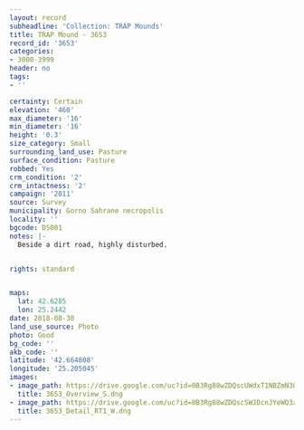```yaml
---
layout: record
subheadline: 'Collection: TRAP Mounds'
title: TRAP Mound - 3653
record_id: '3653'
categories:
- 3000-3999
header: no
tags:
- ''

certainty: Certain
elevation: '460'
max_diameter: '16'
min_diameter: '16'
height: '0.3'
size_category: Small
surrounding_land_use: Pasture
surface_condition: Pasture
robbed: Yes
crm_condition: '2'
crm_intactness: '2'
campaign: '2011'
source: Survey
municipality: Gorno Sahrane necropolis
locality: ''
bgcode: DS001
notes: |-
  Beside a dirt road, highly disturbed.


rights: standard


maps:
  lat: 42.6285
  lon: 25.2442
date: 2018-08-30
land_use_source: Photo
photo: Good
bg_code: ''
akb_code: ''
latitude: '42.664808'
longitude: '25.205045'
images:
- image_path: https://drive.google.com/uc?id=0B3Rg88wZDQscUWdxT1NBZmN3OTQ
  title: 3653_Overview_S.dng
- image_path: https://drive.google.com/uc?id=0B3Rg88wZDQscSWJDcnJYeWQ3aEU
  title: 3653_Detail_RT1_W.dng
---
```

